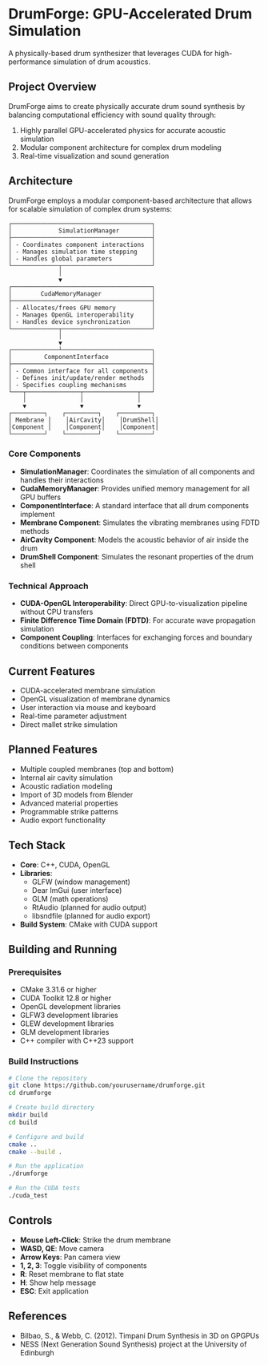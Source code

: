 # DrumForge: GPU-Accelerated Drum Simulation

A physically-based drum synthesizer that leverages CUDA for high-performance simulation of drum acoustics.

## Project Overview

DrumForge aims to create physically accurate drum sound synthesis by balancing computational efficiency with sound quality through:

1. Highly parallel GPU-accelerated physics for accurate acoustic simulation
2. Modular component architecture for complex drum modeling
3. Real-time visualization and sound generation

## Architecture

DrumForge employs a modular component-based architecture that allows for scalable simulation of complex drum systems:

```
┌───────────────────────────────────────┐
│             SimulationManager         │
├───────────────────────────────────────┤
│ - Coordinates component interactions  │
│ - Manages simulation time stepping    │
│ - Handles global parameters           │
└─────────────┬─────────────────────────┘
              │
              ▼
┌───────────────────────────────────────┐
│        CudaMemoryManager              │
├───────────────────────────────────────┤
│ - Allocates/frees GPU memory          │
│ - Manages OpenGL interoperability     │
│ - Handles device synchronization      │
└─────────────┬─────────────────────────┘
              │
              ▼
┌─────────────┴─────────────────────────┐
│         ComponentInterface            │
├───────────────────────────────────────┤
│ - Common interface for all components │
│ - Defines init/update/render methods  │
│ - Specifies coupling mechanisms       │
└───┬───────────────┬───────────────┬───┘
    │               │               │
    ▼               ▼               ▼
┌─────────┐    ┌─────────┐    ┌─────────┐
│ Membrane │    │AirCavity│    │DrumShell│
│Component │    │Component│    │Component│
└─────────┘    └─────────┘    └─────────┘
```

### Core Components

- **SimulationManager**: Coordinates the simulation of all components and handles their interactions
- **CudaMemoryManager**: Provides unified memory management for all GPU buffers
- **ComponentInterface**: A standard interface that all drum components implement
- **Membrane Component**: Simulates the vibrating membranes using FDTD methods
- **AirCavity Component**: Models the acoustic behavior of air inside the drum
- **DrumShell Component**: Simulates the resonant properties of the drum shell

### Technical Approach

- **CUDA-OpenGL Interoperability**: Direct GPU-to-visualization pipeline without CPU transfers
- **Finite Difference Time Domain (FDTD)**: For accurate wave propagation simulation
- **Component Coupling**: Interfaces for exchanging forces and boundary conditions between components

## Current Features

- CUDA-accelerated membrane simulation
- OpenGL visualization of membrane dynamics
- User interaction via mouse and keyboard
- Real-time parameter adjustment
- Direct mallet strike simulation

## Planned Features

- Multiple coupled membranes (top and bottom)
- Internal air cavity simulation
- Acoustic radiation modeling
- Import of 3D models from Blender
- Advanced material properties
- Programmable strike patterns
- Audio export functionality

## Tech Stack

- **Core**: C++, CUDA, OpenGL
- **Libraries**:
  - GLFW (window management)
  - Dear ImGui (user interface)
  - GLM (math operations)
  - RtAudio (planned for audio output)
  - libsndfile (planned for audio export)
- **Build System**: CMake with CUDA support

## Building and Running

### Prerequisites

- CMake 3.31.6 or higher
- CUDA Toolkit 12.8 or higher
- OpenGL development libraries
- GLFW3 development libraries
- GLEW development libraries
- GLM development libraries
- C++ compiler with C++23 support

### Build Instructions

```bash
# Clone the repository
git clone https://github.com/yourusername/drumforge.git
cd drumforge

# Create build directory
mkdir build
cd build

# Configure and build
cmake ..
cmake --build .

# Run the application
./drumforge

# Run the CUDA tests
./cuda_test
```

## Controls

- **Mouse Left-Click**: Strike the drum membrane
- **WASD, QE**: Move camera
- **Arrow Keys**: Pan camera view
- **1, 2, 3**: Toggle visibility of components
- **R**: Reset membrane to flat state
- **H**: Show help message
- **ESC**: Exit application

## References

- Bilbao, S., & Webb, C. (2012). Timpani Drum Synthesis in 3D on GPGPUs
- NESS (Next Generation Sound Synthesis) project at the University of Edinburgh
